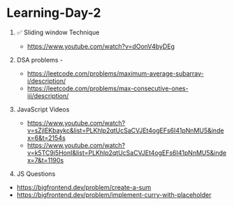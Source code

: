 # Learning-Day-2


1. ✅ Sliding window Technique
   - https://www.youtube.com/watch?v=dOonV4byDEg

2. DSA problems -
   - https://leetcode.com/problems/maximum-average-subarray-i/description/
   - https://leetcode.com/problems/max-consecutive-ones-iii/description/

3. JavaScript Videos
   - https://www.youtube.com/watch?v=sZjlEKbaykc&list=PLKhlp2qtUcSaCVJEt4ogEFs6I41pNnMU5&index=6&t=2154s
   - https://www.youtube.com/watch?v=k5TC9i5HonI&list=PLKhlp2qtUcSaCVJEt4ogEFs6I41pNnMU5&index=7&t=1190s

4. JS Questions
  - https://bigfrontend.dev/problem/create-a-sum
  - https://bigfrontend.dev/problem/implement-curry-with-placeholder
